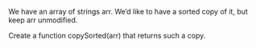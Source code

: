 We have an array of strings arr. We’d like to have a sorted copy of it, but keep arr unmodified.

Create a function copySorted(arr) that returns such a copy.